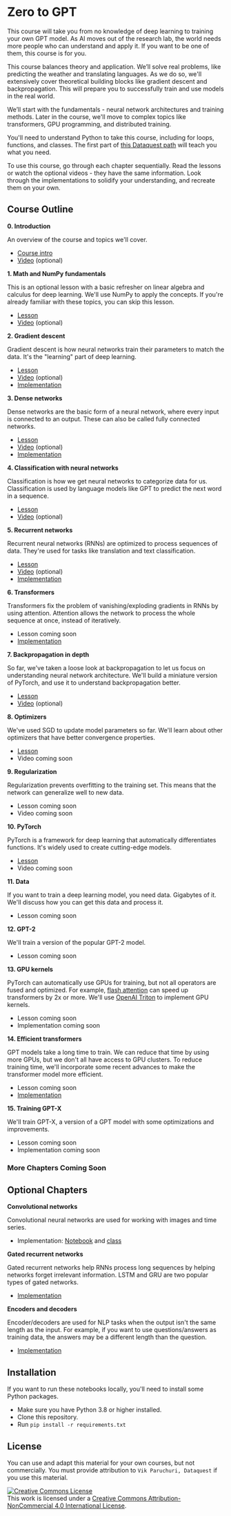 # Zero to GPT

This course will take you from no knowledge of deep learning to training your own GPT model.  As AI moves out of the research lab, the world needs more people who can understand and apply it.  If you want to be one of them, this course is for you.

This course balances theory and application.  We’ll solve real problems, like predicting the weather and translating languages.  As we do so, we'll extensively cover theoretical building blocks like gradient descent and backpropagation.  This will prepare you to successfully train and use models in the real world.

We’ll start with the fundamentals - neural network architectures and training methods. Later in the course, we'll move to complex topics like transformers, GPU programming, and distributed training.

You'll need to understand Python to take this course, including for loops, functions, and classes.  The first part of [this Dataquest path](https://www.dataquest.io/path/data-scientist/) will teach you what you need.

To use this course, go through each chapter sequentially.  Read the lessons or watch the optional videos - they have the same information.  Look through the implementations to solidify your understanding, and recreate them on your own.

## Course Outline

**0. Introduction**

An overview of the course and topics we'll cover.

- [Course intro](explanations/intro.ipynb)
- [Video](https://youtu.be/C9FORlAlByo) (optional)

**1. Math and NumPy fundamentals**

This is an optional lesson with a basic refresher on linear algebra and calculus for deep learning.  We'll use NumPy to apply the concepts.  If you're already familiar with these topics, you can skip this lesson.

- [Lesson](explanations/linalg.ipynb)
- [Video](https://youtu.be/5zbTnOd_53g) (optional)

**2. Gradient descent**

Gradient descent is how neural networks train their parameters to match the data.  It's the "learning" part of deep learning.

- [Lesson](explanations/linreg.ipynb) 
- [Video](https://youtu.be/-cs5D91eBLE) (optional)
- [Implementation](notebooks/linreg/linreg.ipynb)

**3. Dense networks**

Dense networks are the basic form of a neural network, where every input is connected to an output.  These can also be called fully connected networks.

- [Lesson](explanations/dense.ipynb)
- [Video](https://youtu.be/MQzG1hfhow4) (optional)
- [Implementation](notebooks/dense/dense.ipynb)

**4. Classification with neural networks**

Classification is how we get neural networks to categorize data for us.  Classification is used by language models like GPT to predict the next word in a sequence.

- [Lesson](explanations/classification.ipynb)
- [Video](https://youtu.be/71GtdWmznok) (optional)

**5. Recurrent networks**

Recurrent neural networks (RNNs) are optimized to process sequences of data.  They're used for tasks like translation and text classification.

- [Lesson](explanations/rnn.ipynb)
- [Video](https://youtu.be/4wuIOcD1LLI) (optional)
- [Implementation](notebooks/rnn/rnn.ipynb)

**6. Transformers**

Transformers fix the problem of vanishing/exploding gradients in RNNs by using attention.  Attention allows the network to process the whole sequence at once, instead of iteratively.

- Lesson coming soon
- [Implementation](notebooks/transformer/transformer.ipynb)

**7. Backpropagation in depth**

So far, we've taken a loose look at backpropagation to let us focus on understanding neural network architecture.  We'll build a miniature version of PyTorch, and use it to understand backpropagation better.

- [Lesson](explanations/comp_graph.ipynb)
- [Video](https://youtu.be/RyKrG8rTGUY) (optional)

**8. Optimizers**

We've used SGD to update model parameters so far.  We'll learn about other optimizers that have better convergence properties.

- [Lesson](explanations/optimizers.ipynb)
- Video coming soon

**9. Regularization**

Regularization prevents overfitting to the training set.  This means that the network can generalize well to new data.

- Lesson coming soon
- Video coming soon

**10. PyTorch**

PyTorch is a framework for deep learning that automatically differentiates functions.  It's widely used to create cutting-edge models.

- [Lesson](explanations/pytorch.ipynb)
- Video coming soon

**11. Data**

If you want to train a deep learning model, you need data.  Gigabytes of it.  We'll discuss how you can get this data and process it.

- Lesson coming soon

**12. GPT-2**

We'll train a version of the popular GPT-2 model.

- Lesson coming soon

**13. GPU kernels**

PyTorch can automatically use GPUs for training, but not all operators are fused and optimized.  For example, [flash attention](https://github.com/HazyResearch/flash-attention) can speed up transformers by 2x or more.  We'll use [OpenAI Triton](https://github.com/openai/triton) to implement GPU kernels.

- Lesson coming soon
- Implementation coming soon

**14. Efficient transformers**

GPT models take a long time to train.  We can reduce that time by using more GPUs, but we don't all have access to GPU clusters.  To reduce training time, we'll incorporate some recent advances to make the transformer model more efficient.

- Lesson coming soon
- [Implementation](notebooks/eff_transformer/eff_transformer.ipynb)

**15. Training GPT-X**

We'll train GPT-X, a version of a GPT model with some optimizations and improvements.

- Lesson coming soon
- Implementation coming soon

### More Chapters Coming Soon

## Optional Chapters

**Convolutional networks**

Convolutional neural networks are used for working with images and time series.

- Implementation: [Notebook](notebooks/cnn/cnn.ipynb) and [class](nnets/conv.py)

**Gated recurrent networks**

Gated recurrent networks help RNNs process long sequences by helping networks forget irrelevant information.  LSTM and GRU are two popular types of gated networks.

- [Implementation](notebooks/gru/gru.ipynb)

**Encoders and decoders**

Encoder/decoders are used for NLP tasks when the output isn't the same length as the input.  For example, if you want to use questions/answers as training data, the answers may be a different length than the question.

- [Implementation](notebooks/rnnencoder/encoder.ipynb)

## Installation

If you want to run these notebooks locally, you'll need to install some Python packages.

- Make sure you have Python 3.8 or higher installed.
- Clone this repository.
- Run `pip install -r requirements.txt`

## License

You can use and adapt this material for your own courses, but not commercially.  You must provide attribution to `Vik Paruchuri, Dataquest` if you use this material.

<a rel="license" href="http://creativecommons.org/licenses/by-nc/4.0/"><img alt="Creative Commons License" style="border-width:0" src="https://i.creativecommons.org/l/by-nc/4.0/80x15.png" /></a><br />This work is licensed under a <a rel="license" href="http://creativecommons.org/licenses/by-nc/4.0/">Creative Commons Attribution-NonCommercial 4.0 International License</a>.